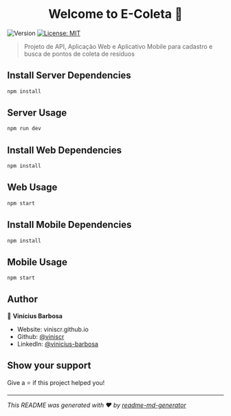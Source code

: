 <h1 align="center">Welcome to E-Coleta 👋</h1>
<p>
  <img alt="Version" src="https://img.shields.io/badge/version-1.0.0-blue.svg?cacheSeconds=2592000" />
  <a href="#" target="_blank">
    <img alt="License: MIT" src="https://img.shields.io/badge/License-MIT-yellow.svg" />
  </a>
</p>

> Projeto de API, Aplicação Web e Aplicativo Mobile para cadastro e busca de pontos de coleta de resíduos

## Install Server Dependencies

```sh
npm install
```

## Server Usage

```sh
npm run dev
```
## Install Web Dependencies

```sh
npm install
```

## Web Usage

```sh
npm start
```

## Install Mobile Dependencies

```sh
npm install
```

## Mobile Usage

```sh
npm start
```

## Author

👤 **Vinícius Barbosa**

* Website: viniscr.github.io
* Github: [@viniscr](https://github.com/viniscr)
* LinkedIn: [@vinicius-barbosa](https://linkedin.com/in/vinicius-barbosa)

## Show your support

Give a ⭐️ if this project helped you!

***
_This README was generated with ❤️ by [readme-md-generator](https://github.com/kefranabg/readme-md-generator)_